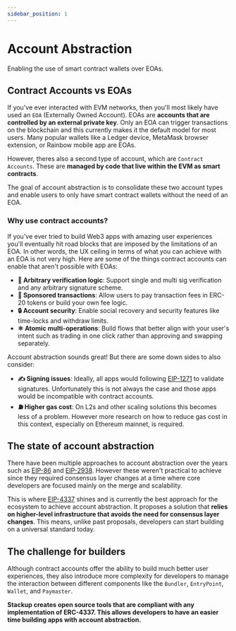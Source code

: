 ```yaml
---
sidebar_position: 1
---
```


# Account Abstraction

Enabling the use of smart contract wallets over EOAs.

## Contract Accounts vs EOAs

If you've ever interacted with EVM networks, then you'll most likely have used an `EOA` (Externally Owned Account). EOAs are **accounts that are controlled by an external private key**. Only an EOA can trigger transactions on the blockchain and this currently makes it the default model for most users. Many popular wallets like a Ledger device, MetaMask browser extension, or Rainbow mobile app are EOAs.

However, theres also a second type of account, which are `Contract Accounts`. These are **managed by code that live within the EVM as smart contracts**.

The goal of account abstraction is to consolidate these two account types and enable users to only have smart contract wallets without the need of an EOA.

### Why use contract accounts?

If you've ever tried to build Web3 apps with amazing user experiences you'll eventually hit road blocks that are imposed by the limitations of an EOA. In other words, the UX ceiling in terms of what you can achieve with an EOA is not very high. Here are some of the things contract accounts can enable that aren't possible with EOAs:

- **🔑 Arbitrary verification logic**: Support single and multi sig verification and any arbitrary signature scheme.
- **💱 Sponsored transactions**: Allow users to pay transaction fees in ERC-20 tokens or build your own fee logic.
- **🔒 Account security**: Enable social recovery and security features like time-locks and withdraw limits.
- **⚛️ Atomic multi-operations**: Build flows that better align with your user's intent such as trading in one click rather than approving and swapping separately.

Account abstraction sounds great! But there are some down sides to also consider:

- **✍️ Signing issues**: Ideally, all apps would following [EIP-1271](https://eips.ethereum.org/EIPS/eip-1271) to validate signatures. Unfortunately this is not always the case and those apps would be incompatible with contract accounts.
- **⛽️ Higher gas cost**: On L2s and other scaling solutions this becomes less of a problem. However more research on how to reduce gas cost in this context, especially on Ethereum mainnet, is required.

## The state of account abstraction

There have been multiple approaches to account abstraction over the years such as [EIP-86](https://eips.ethereum.org/EIPS/eip-86) and [EIP-2938](https://eips.ethereum.org/EIPS/eip-2938). However these weren't practical to achieve since they required consensus layer changes at a time where core developers are focused mainly on the merge and scalability.

This is where [EIP-4337](https://eips.ethereum.org/EIPS/eip-4337) shines and is currently the best approach for the ecosystem to achieve account abstraction. It proposes a solution that **relies on higher-level infrastructure that avoids the need for consensus layer changes**. This means, unlike past proposals, developers can start building on a universal standard today.

## The challenge for builders

Although contract accounts offer the ability to build much better user experiences, they also introduce more complexity for developers to manage the interaction between different components like the `Bundler`, `EntryPoint`, `Wallet`, and `Paymaster`.

**Stackup creates open source tools that are compliant with any implementation of ERC-4337. This allows developers to have an easier time building apps with account abstraction.**
